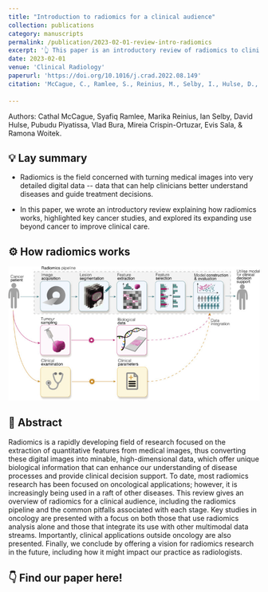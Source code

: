 ```yaml
---
title: "Introduction to radiomics for a clinical audience"
collection: publications
category: manuscripts
permalink: /publication/2023-02-01-review-intro-radiomics
excerpt: '👆 This paper is an introductory review of radiomics to clinicians, covering its process, key cancer studies, challenges, wider clinical uses, and future impact on radiology practice.'
date: 2023-02-01
venue: 'Clinical Radiology'
paperurl: 'https://doi.org/10.1016/j.crad.2022.08.149'
citation: 'McCague, C., Ramlee, S., Reinius, M., Selby, I., Hulse, D., Piyatissa, P., Bura, V., Crispin-Ortuzar, M., Sala, E., & Woitek, R. (2023). &quot;Introduction to radiomics for a clinical audience.&quot; <i>Clinical Radiology</i>. 78(2): 83-98.'

---
```

Authors: Cathal McCague, Syafiq Ramlee, Marika Reinius, Ian Selby, David Hulse, Pubudu Piyatissa, Vlad Bura, Mireia Crispin-Ortuzar, Evis Sala, & Ramona Woitek.


💡 Lay summary
------


- Radiomics is the field concerned with turning medical images into very detailed digital data -- data that can help clinicians better understand diseases and guide treatment decisions.

- In this paper, we wrote an introductory review explaining how radiomics works, highlighted key cancer studies, and explored its expanding use beyond cancer to improve clinical care.


⚙️ How radiomics works
------


<img src='../images/RadiomicsReview_Fig3.jpg'>




📝 Abstract
------
Radiomics is a rapidly developing field of research focused on the extraction of quantitative features from medical images, thus converting these digital images into minable, high-dimensional data, which offer unique biological information that can enhance our understanding of disease processes and provide clinical decision support. To date, most radiomics research has been focused on oncological applications; however, it is increasingly being used in a raft of other diseases. This review gives an overview of radiomics for a clinical audience, including the radiomics pipeline and the common pitfalls associated with each stage. Key studies in oncology are presented with a focus on both those that use radiomics analysis alone and those that integrate its use with other multimodal data streams. Importantly, clinical applications outside oncology are also presented. Finally, we conclude by offering a vision for radiomics research in the future, including how it might impact our practice as radiologists.

👇 Find our paper here!
------